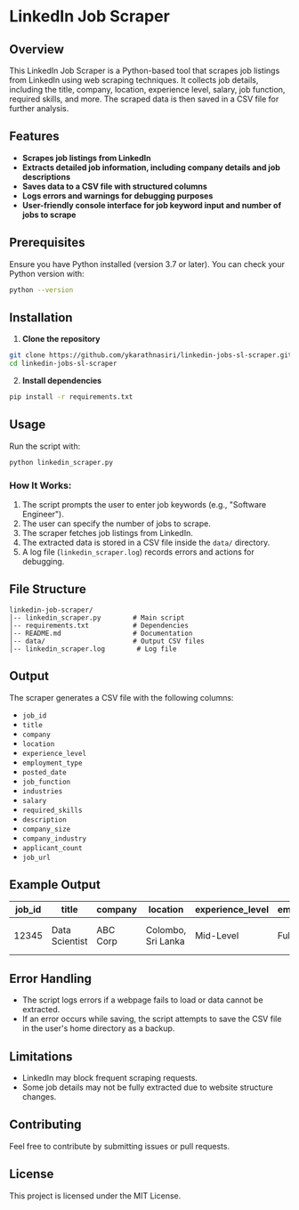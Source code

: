 # LinkedIn Job Scraper

## Overview
This LinkedIn Job Scraper is a Python-based tool that scrapes job listings from LinkedIn using web scraping techniques. It collects job details, including the title, company, location, experience level, salary, job function, required skills, and more. The scraped data is then saved in a CSV file for further analysis.

## Features
- **Scrapes job listings from LinkedIn**
- **Extracts detailed job information, including company details and job descriptions**
- **Saves data to a CSV file with structured columns**
- **Logs errors and warnings for debugging purposes**
- **User-friendly console interface for job keyword input and number of jobs to scrape**

## Prerequisites
Ensure you have Python installed (version 3.7 or later). You can check your Python version with:
```sh
python --version
```

## Installation
1. **Clone the repository**
```sh
git clone https://github.com/ykarathnasiri/linkedin-jobs-sl-scraper.git
cd linkedin-jobs-sl-scraper
```
2. **Install dependencies**
```sh
pip install -r requirements.txt
```

## Usage
Run the script with:
```sh
python linkedin_scraper.py
```

### How It Works:
1. The script prompts the user to enter job keywords (e.g., "Software Engineer").
2. The user can specify the number of jobs to scrape.
3. The scraper fetches job listings from LinkedIn.
4. The extracted data is stored in a CSV file inside the `data/` directory.
5. A log file (`linkedin_scraper.log`) records errors and actions for debugging.

## File Structure
```
linkedin-job-scraper/
│-- linkedin_scraper.py        # Main script
│-- requirements.txt           # Dependencies
│-- README.md                  # Documentation
│-- data/                      # Output CSV files
│-- linkedin_scraper.log        # Log file
```

## Output
The scraper generates a CSV file with the following columns:
- `job_id`
- `title`
- `company`
- `location`
- `experience_level`
- `employment_type`
- `posted_date`
- `job_function`
- `industries`
- `salary`
- `required_skills`
- `description`
- `company_size`
- `company_industry`
- `applicant_count`
- `job_url`

## Example Output
| job_id | title | company | location | experience_level | employment_type | posted_date | job_function | industries | salary | required_skills | description | company_size | company_industry | applicant_count | job_url |
|--------|-------|---------|----------|------------------|----------------|-------------|--------------|------------|--------|----------------|-------------|--------------|----------------|----------------|---------|
| 12345 | Data Scientist | ABC Corp | Colombo, Sri Lanka | Mid-Level | Full-Time | 2024-02-17 | Analytics | Tech | $5000/month | Python, SQL, ML | AI development role | 500-1000 | IT & Services | 50 | https://linkedin.com/jobs/view/12345 |

## Error Handling
- The script logs errors if a webpage fails to load or data cannot be extracted.
- If an error occurs while saving, the script attempts to save the CSV file in the user's home directory as a backup.

## Limitations
- LinkedIn may block frequent scraping requests.
- Some job details may not be fully extracted due to website structure changes.

## Contributing
Feel free to contribute by submitting issues or pull requests.

## License
This project is licensed under the MIT License.


